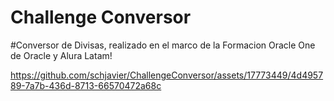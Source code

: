 # Challenge Conversor

#Conversor de Divisas, realizado en el marco de la Formacion Oracle One de Oracle y Alura Latam!

https://github.com/schjavier/ChallengeConversor/assets/17773449/4d495789-7a7b-436d-8713-66570472a68c

